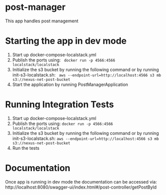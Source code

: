# post-manager
This app handles post management

# Starting the app in dev mode

1. Start up docker-compose-localstack.yml
2. Publish the ports using: ```
   docker run -p 4566:4566 localstack/localstack```
3. Initialize the s3 bucket by running the following command or by running init-s3-localstack.sh:
   ``` aws --endpoint-url=http://localhost:4566 s3 mb s3://nexus-net-post-bucket```
4. Start the application by running PostManagerApplication

# Running Integration Tests

1. Start up docker-compose-localstack.yml
2. Publish the ports using:
   ```docker run -p 4566:4566 localstack/localstack```
3. Initialize the s3 bucket by running the following command or by running init-s3-localstack.sh:
   ```aws --endpoint-url=http://localhost:4566 s3 mb s3://nexus-net-post-bucket```
4. Run the tests

# Documentation

Once app is running in dev mode the documentation can be accessed
via: http://localhost:8080/swagger-ui/index.html#/post-controller/getPostById
